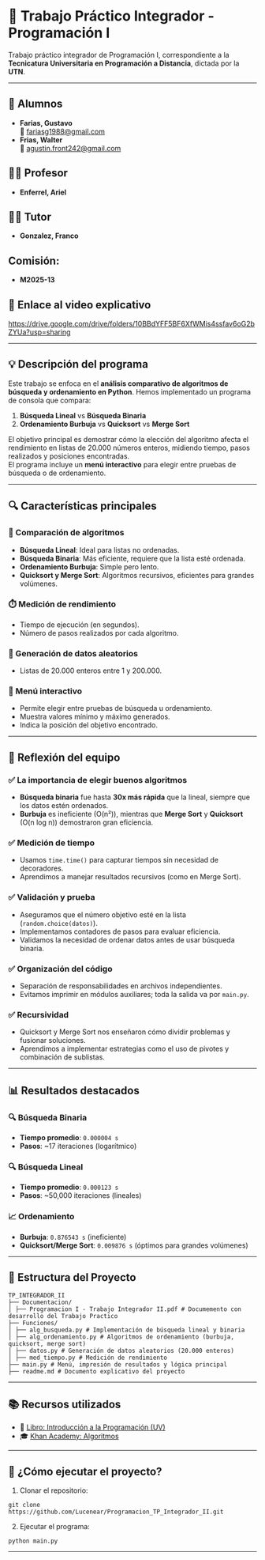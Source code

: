 # 🧩 Trabajo Práctico Integrador - Programación I

Trabajo práctico integrador de Programación I, correspondiente a la **Tecnicatura Universitaria en Programación a Distancia**, dictada por la **UTN**.

---

## 👥 Alumnos

- **Farias, Gustavo**  
  📧 fariasg1988@gmail.com  
- **Frias, Walter**  
  📧 agustin.front242@gmail.com  

## 👨‍🏫 Profesor
- **Enferrel, Ariel**

## 🧑‍🏫 Tutor
- **Gonzalez, Franco**

## Comisión:
- **M2025-13**

## 🎥 Enlace al video explicativo
https://drive.google.com/drive/folders/10BBdYFF5BF6XfWMis4ssfav6oG2bZYUa?usp=sharing

---

## 💡 Descripción del programa

Este trabajo se enfoca en el **análisis comparativo de algoritmos de búsqueda y ordenamiento en Python**. Hemos implementado un programa de consola que compara:

1. **Búsqueda Lineal** vs **Búsqueda Binaria**  
2. **Ordenamiento Burbuja** vs **Quicksort** vs **Merge Sort**

El objetivo principal es demostrar cómo la elección del algoritmo afecta el rendimiento en listas de 20.000 números enteros, midiendo tiempo, pasos realizados y posiciones encontradas.  
El programa incluye un **menú interactivo** para elegir entre pruebas de búsqueda o de ordenamiento.

---

## 🔍 Características principales

### 🔎 Comparación de algoritmos

- **Búsqueda Lineal**: Ideal para listas no ordenadas.  
- **Búsqueda Binaria**: Más eficiente, requiere que la lista esté ordenada.  
- **Ordenamiento Burbuja**: Simple pero lento.  
- **Quicksort y Merge Sort**: Algoritmos recursivos, eficientes para grandes volúmenes.

### ⏱️ Medición de rendimiento

- Tiempo de ejecución (en segundos).  
- Número de pasos realizados por cada algoritmo.

### 🔢 Generación de datos aleatorios

- Listas de 20.000 enteros entre 1 y 200.000.

### 🧭 Menú interactivo

- Permite elegir entre pruebas de búsqueda u ordenamiento.  
- Muestra valores mínimo y máximo generados.  
- Indica la posición del objetivo encontrado.

---

## 🧠 Reflexión del equipo

### ✅ La importancia de elegir buenos algoritmos

- **Búsqueda binaria** fue hasta **30x más rápida** que la lineal, siempre que los datos estén ordenados.  
- **Burbuja** es ineficiente (O(n²)), mientras que **Merge Sort** y **Quicksort** (O(n log n)) demostraron gran eficiencia.

### ✅ Medición de tiempo

- Usamos `time.time()` para capturar tiempos sin necesidad de decoradores.  
- Aprendimos a manejar resultados recursivos (como en Merge Sort).

### ✅ Validación y prueba

- Aseguramos que el número objetivo esté en la lista (`random.choice(datos)`).  
- Implementamos contadores de pasos para evaluar eficiencia.  
- Validamos la necesidad de ordenar datos antes de usar búsqueda binaria.

### ✅ Organización del código

- Separación de responsabilidades en archivos independientes.  
- Evitamos imprimir en módulos auxiliares; toda la salida va por `main.py`.

### ✅ Recursividad

- Quicksort y Merge Sort nos enseñaron cómo dividir problemas y fusionar soluciones.  
- Aprendimos a implementar estrategias como el uso de pivotes y combinación de sublistas.

---

## 📊 Resultados destacados

### 🔍 Búsqueda Binaria

- **Tiempo promedio**: `0.000004 s`  
- **Pasos**: ~17 iteraciones (logarítmico)

### 🔍 Búsqueda Lineal

- **Tiempo promedio**: `0.000123 s`  
- **Pasos**: ~50,000 iteraciones (lineales)

### 📈 Ordenamiento

- **Burbuja**: `0.876543 s` (ineficiente)  
- **Quicksort/Merge Sort**: `0.009876 s` (óptimos para grandes volúmenes)

---

## 📁 Estructura del Proyecto
```
TP_INTEGRADOR_II
├── Documentacion/
│ ├── Programacion I - Trabajo Integrador II.pdf # Documemento con desarrollo del Trabajo Practico
├── Funciones/
│ ├── alg_busqueda.py # Implementación de búsqueda lineal y binaria
│ ├── alg_ordenamiento.py # Algoritmos de ordenamiento (burbuja, quicksort, merge sort)
│ ├── datos.py # Generación de datos aleatorios (20.000 enteros)
│ ├── med_tiempo.py # Medición de rendimiento
├── main.py # Menú, impresión de resultados y lógica principal
├── readme.md # Documento explicativo del proyecto
```

---

## 📚 Recursos utilizados

- 📘 [Libro: Introducción a la Programación (UV)](https://www.uv.mx/personal/pmartinez/files/2021/03/Libro-completo-Introduccion-a-la-programacion.pdf)  
- 🎓 [Khan Academy: Algoritmos](https://es.khanacademy.org/computing/computer-science/algorithms)

---

## 🧪 ¿Cómo ejecutar el proyecto?
1) Clonar el repositorio:
```
git clone https://github.com/Lucenear/Programacion_TP_Integrador_II.git
```
2) Ejecutar el programa:
```
python main.py  
```

---